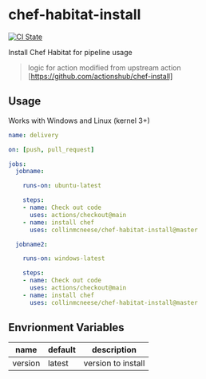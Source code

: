 # chef-habitat-install

[![CI State](https://github.com/collinmcneese/chef-habitat-install/workflows/release/badge.svg)](https://github.com/collinmcneese/chef-habitat-install)

Install Chef Habitat for pipeline usage

> logic for action modified from upstream action [https://github.com/actionshub/chef-install]

## Usage

Works with Windows and Linux (kernel 3+)

```yaml
name: delivery

on: [push, pull_request]

jobs:
  jobname:

    runs-on: ubuntu-latest

    steps:
    - name: Check out code
      uses: actions/checkout@main
    - name: install chef
      uses: collinmcneese/chef-habitat-install@master

  jobname2:

    runs-on: windows-latest

    steps:
    - name: Check out code
      uses: actions/checkout@main
    - name: install chef
      uses: collinmcneese/chef-habitat-install@master
 ```

## Envrionment Variables

|name| default| description|
|--- |------- |----------- |
|version | latest | version to install |
